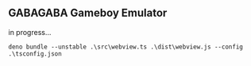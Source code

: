 ## GABAGABA Gameboy Emulator

in progress...

```
deno bundle --unstable .\src\webview.ts .\dist\webview.js --config .\tsconfig.json
```

